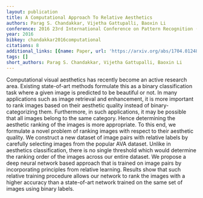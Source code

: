 ```yaml
---
layout: publication
title: A Computational Approach To Relative Aesthetics
authors: Parag S. Chandakkar, Vijetha Gattupalli, Baoxin Li
conference: 2016 23rd International Conference on Pattern Recognition (ICPR)
year: 2016
bibkey: chandakkar2016computational
citations: 8
additional_links: [{name: Paper, url: 'https://arxiv.org/abs/1704.01248'}]
tags: []
short_authors: Parag S. Chandakkar, Vijetha Gattupalli, Baoxin Li
---
```

Computational visual aesthetics has recently become an active research area.
Existing state-of-art methods formulate this as a binary classification task
where a given image is predicted to be beautiful or not. In many applications
such as image retrieval and enhancement, it is more important to rank images
based on their aesthetic quality instead of binary-categorizing them.
Furthermore, in such applications, it may be possible that all images belong to
the same category. Hence determining the aesthetic ranking of the images is
more appropriate. To this end, we formulate a novel problem of ranking images
with respect to their aesthetic quality. We construct a new dataset of image
pairs with relative labels by carefully selecting images from the popular AVA
dataset. Unlike in aesthetics classification, there is no single threshold
which would determine the ranking order of the images across our entire
dataset. We propose a deep neural network based approach that is trained on
image pairs by incorporating principles from relative learning. Results show
that such relative training procedure allows our network to rank the images
with a higher accuracy than a state-of-art network trained on the same set of
images using binary labels.